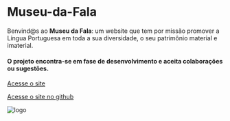# Museu-da-Fala
 Benvind@s ao __Museu da Fala__: um website que tem por missão promover a Língua Portuguesa em toda a sua diversidade, o seu patrimônio material e imaterial.
 #### O projeto encontra-se em fase de desenvolvimento e aceita colaborações ou sugestões.

[Acesse o site](http://museudafala.com)

[Acesse o site no github](https://carlos-raposo.github.io/Museu_da_Fala/inicio/index.html)

![logo](imagens/logo_300.png)
